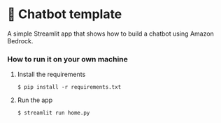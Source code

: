 # 💬 Chatbot template

A simple Streamlit app that shows how to build a chatbot using Amazon Bedrock.

### How to run it on your own machine

1. Install the requirements

   ```
   $ pip install -r requirements.txt
   ```

2. Run the app

   ```
   $ streamlit run home.py
   ```
